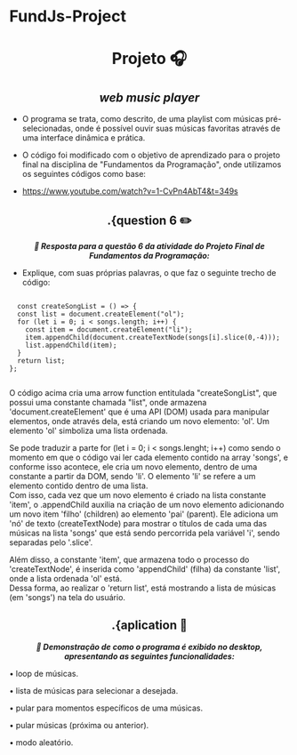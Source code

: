 # FundJs-Project
<h1 align="center"> 
  <b> Projeto 🎧 </b>
</h1>
<h2 align="center">
  <i> web music player </i>
</h3>




  
- O programa se trata, como descrito, de uma playlist com músicas pré-selecionadas, onde é possível ouvir suas músicas favoritas através de uma interface dinâmica e prática. 
  
- O código foi modificado com o objetivo de aprendizado para o projeto final na disciplina de "Fundamentos da Programação", onde utilizamos os seguintes códigos como base:
  
- https://www.youtube.com/watch?v=1-CvPn4AbT4&t=349s


<h2 align="center" id="question6">
 .{question 6 ✏️
</h2>
<p align="center">
  <b> <i> 🍃 Resposta para a questão 6 da atividade do Projeto Final de Fundamentos da Programação: </b> </i>

- Explique, com suas próprias palavras, o que faz o seguinte trecho de código:
</p>

<code>
  const createSongList = () => {
  const list = document.createElement("ol");
  for (let i = 0; i < songs.length; i++) {
    const item = document.createElement("li");
    item.appendChild(document.createTextNode(songs[i].slice(0,-4)));
    list.appendChild(item);
  }
  return list;
};
                                   
</code>
 
O código acima cria uma arrow function entitulada "createSongList", que possui uma constante chamada "list", onde armazena 'document.createElement' que é uma API (DOM) usada para manipular elementos, onde através dela, está criando um novo elemento: 'ol'. Um elemento 'ol' simboliza uma lista ordenada.
  
 Se pode traduzir a parte for (let i = 0; i < songs.lenght; i++) como sendo o momento em que o código vai ler cada elemento contido na array 'songs', e conforme isso acontece, ele cria um novo elemento, dentro de uma constante a partir da DOM, sendo 'li'. O elemento 'li' se refere a um elemento contido dentro de uma lista.  
                                                           Com isso, cada vez que um novo elemento é criado na lista constante 'item', o .appendChild auxilia na criação de um novo elemento adicionando um novo item 'filho' (children) ao elemento 'pai' (parent). Ele adiciona um 'nó' de texto (createTextNode) para mostrar o títulos de cada uma das músicas na lista 'songs' que está sendo percorrida pela variável 'i', sendo separadas pelo '.slice'.    
                                                           
Além disso, a constante 'item', que armazena todo o processo do 'createTextNode', é inserida como 'appendChild' (filha) da constante 'list', onde a lista ordenada 'ol' está.                                                                                
Dessa forma, ao realizar o 'return list', está mostrando a lista de músicas (em 'songs') na tela do usuário. 
    
<h2 align="center" id="aplication">
 .{aplication 🍓
</h2>
  

<p align="center">
  <b> <i> 🎼 Demonstração de como o programa é exibido no desktop, apresentando as seguintes funcionalidades: </b> </i>
  </p>
  • loop de músicas.
  
  • lista de músicas para selecionar a desejada.
  
  • pular para momentos específicos de uma músicas.
  
  • pular músicas (próxima ou anterior).
  
  • modo aleatório.
</p>





